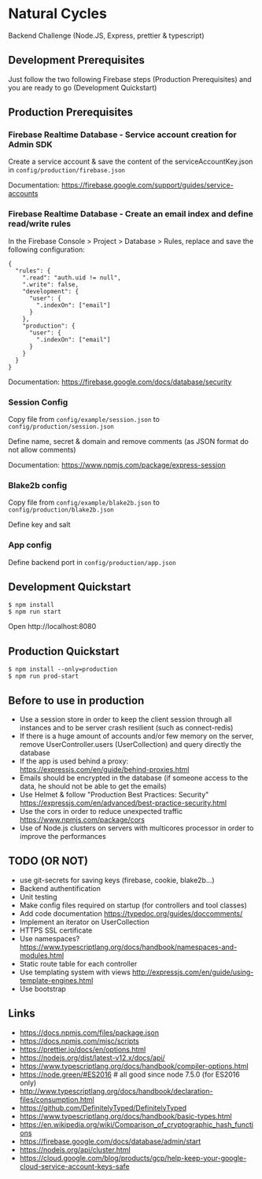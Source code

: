 # Natural Cycles

Backend Challenge (Node.JS, Express, prettier & typescript)

## Development Prerequisites

Just follow the two following Firebase steps (Production Prerequisites) and you are ready to go (Development Quickstart)

## Production Prerequisites

### Firebase Realtime Database - Service account creation for Admin SDK

Create a service account & save the content of the serviceAccountKey.json in `config/production/firebase.json`

Documentation: https://firebase.google.com/support/guides/service-accounts

### Firebase Realtime Database - Create an email index and define read/write rules

In the Firebase Console > Project > Database > Rules, replace and save the following configuration:

```
{
  "rules": {
    ".read": "auth.uid != null",
    ".write": false,
    "development": {
      "user": {
      	".indexOn": ["email"]
      }
    },
    "production": {
      "user": {
      	".indexOn": ["email"]
      }
    }
  }
}
```

Documentation: https://firebase.google.com/docs/database/security

### Session Config

Copy file from `config/example/session.json` to `config/production/session.json`

Define name, secret & domain and remove comments (as JSON format do not allow comments)

Documentation: https://www.npmjs.com/package/express-session

### Blake2b config

Copy file from `config/example/blake2b.json` to `config/production/blake2b.json`

Define key and salt

### App config

Define backend port in `config/production/app.json`

## Development Quickstart

```
$ npm install
$ npm run start
```

Open http://localhost:8080

## Production Quickstart

```
$ npm install --only=production
$ npm run prod-start
```

## Before to use in production

- Use a session store in order to keep the client session through all instances and to be server crash resilient (such as connect-redis)
- If there is a huge amount of accounts and/or few memory on the server, remove UserController.users (UserCollection) and query directly the database
- If the app is used behind a proxy: https://expressjs.com/en/guide/behind-proxies.html
- Emails should be encrypted in the database (if someone access to the data, he should not be able to get the emails)
- Use Helmet & follow "Production Best Practices: Security" https://expressjs.com/en/advanced/best-practice-security.html
- Use the cors in order to reduce unexpected traffic https://www.npmjs.com/package/cors
- Use of Node.js clusters on servers with multicores processor in order to improve the performances

## TODO (OR NOT)

- use git-secrets for saving keys (firebase, cookie, blake2b...)
- Backend authentification
- Unit testing
- Make config files required on startup (for controllers and tool classes)
- Add code documentation https://typedoc.org/guides/doccomments/
- Implement an iterator on UserCollection
- HTTPS SSL certificate
- Use namespaces? https://www.typescriptlang.org/docs/handbook/namespaces-and-modules.html
- Static route table for each controller
- Use templating system with views http://expressjs.com/en/guide/using-template-engines.html
- Use bootstrap

## Links

- https://docs.npmjs.com/files/package.json
- https://docs.npmjs.com/misc/scripts
- https://prettier.io/docs/en/options.html
- https://nodejs.org/dist/latest-v12.x/docs/api/
- https://www.typescriptlang.org/docs/handbook/compiler-options.html
- https://node.green/#ES2016 # all good since node 7.5.0 (for ES2016 only)
- http://www.typescriptlang.org/docs/handbook/declaration-files/consumption.html
- https://github.com/DefinitelyTyped/DefinitelyTyped
- https://www.typescriptlang.org/docs/handbook/basic-types.html
- https://en.wikipedia.org/wiki/Comparison_of_cryptographic_hash_functions
- https://firebase.google.com/docs/database/admin/start
- https://nodejs.org/api/cluster.html
- https://cloud.google.com/blog/products/gcp/help-keep-your-google-cloud-service-account-keys-safe
